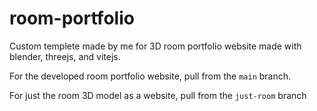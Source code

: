 # room-portfolio
Custom templete made by me for 3D room portfolio website made with blender, threejs, and vitejs. 


For the developed room portfolio website, pull from the `main` branch. 


For just the room 3D model as a website, pull from the `just-room` branch
